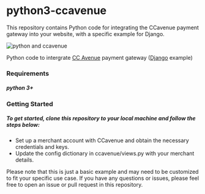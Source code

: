 # python3-ccavenue
This repository contains Python code for integrating the CCavenue payment gateway into your website, with a specific example for Django.


![python and ccavenue](https://i.ibb.co/mJmFnxk/py-Cc-Untitled-1.png)


Python code to intergrate [CC Avenue](https://www.ccavenue.com/) payment gateway ([Django](https://www.djangoproject.com/) example)

### Requirements
##### python 3+


### Getting Started
##### To get started, clone this repository to your local machine and follow the steps below:

- Set up a merchant account with CCavenue and obtain the necessary credentials and keys.
- Update the config dictionary in ccavenue/views.py with your merchant details.

Please note that this is just a basic example and may need to be customized to fit your specific use case.
If you have any questions or issues, please feel free to open an issue or pull request in this repository.


